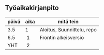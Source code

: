 Työaikakirjanpito
-----------------

päivä | aika | mitä tein
------|----- | ---------
3.5   | 1    | Aloitus, Suunnittelu, repo
6.5   | 1    | Frontin alkeisversio 
YHT   | 2
